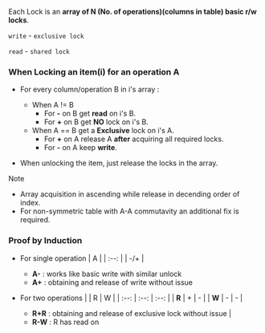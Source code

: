 Each Lock is an **array of N (No. of operations)(columns in table) basic r/w locks**.

`write` - `exclusive lock`

`read`  - `shared lock`

### When Locking an item(i) for an operation A

   - For every column/operation B in i's array :
     - When A != B
       - For **-** on B get **read** on i's B.
       - For **+** on B get **NO** lock on i's B.
     - When A == B get a **Exclusive** lock on i's A.
       - For **+** on A release A **after** acquiring all required locks.
       - For **-** on A keep **write**.
         
   - When unlocking the item, just release the locks in the array.

> [!NOTE]
> - Array acquisition in ascending while release in decending order of index. 
> - For non-symmetric table with A-A commutavity an additional fix is required.

### Proof by Induction
- For single operation
  | A | 
  | :--: |
  | -/+ |
  + **A-** : works like basic write with similar unlock
  + **A+** : obtaining and release of write without issue
  
- For two operations
  | | R | W |
  | :--: | :--: | :--: |
  | **R** | + | - | 
  | **W** | - | - |
  + **R+R** : obtaining and release of exclusive lock without issue |
  + **R-W** : R has read on 
